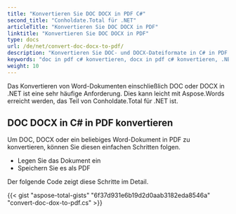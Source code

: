 ```yaml
---
title: "Konvertieren Sie DOC DOCX in PDF C#"
second_title: "Conholdate.Total für .NET"
articleTitle: "Konvertieren Sie DOC DOCX in PDF"
linktitle: "Konvertieren Sie DOC DOCX in PDF"
type: docs
url: /de/net/convert-doc-docx-to-pdf/
description: "Konvertieren Sie DOC- und DOCX-Dateiformate in C# in PDF."
keywords: "doc in pdf c# konvertieren, docx in pdf c# konvertieren, .NET doc docx konvertieren, doc in pdf .net, docx in pdf asp .net"
weight: 10
---
```


Das Konvertieren von Word-Dokumenten einschließlich DOC oder DOCX in .NET ist eine sehr häufige Anforderung. Dies kann leicht mit Aspose.Words erreicht werden, das Teil von Conholdate.Total für .NET ist.

## **DOC DOCX in C# in PDF konvertieren**
Um DOC, DOCX oder ein beliebiges Word-Dokument in PDF zu konvertieren, können Sie diesen einfachen Schritten folgen.

- Legen Sie das Dokument ein
- Speichern Sie es als PDF

Der folgende Code zeigt diese Schritte im Detail.

{{< gist "aspose-total-gists" "6f37d931e6b19d2d0aab3182eda8546a" "convert-doc-dox-to-pdf.cs" >}}
